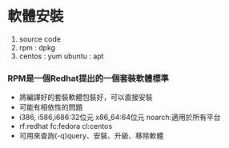 # 軟體安裝
1. source code
2. rpm : dpkg
3. centos : yum    ubuntu : apt

### RPM是一個Redhat提出的一個套裝軟體標準
* 將編譯好的套裝軟體包裝好，可以直接安裝
* 可能有相依性的問題
* i386, i586,i686:32位元 x86_64:64位元 noarch:適用於所有平台
* rf:redhat fc:fedora cl:centos
* 可用來查詢(-q)query、安裝、升級、移除軟體
